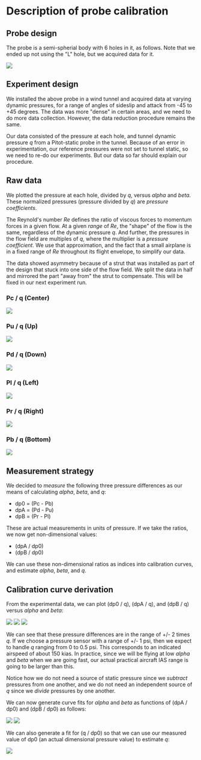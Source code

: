 # Description of probe calibration

## Probe design

The probe is a semi-spherial body with 6 holes in it, as follows. Note
that we ended up not using the "L" hole, but we acquired data for it.

<img src="probe_hole_nomenclature.png">

## Experiment design

We installed the above probe in a wind tunnel and acquired data at varying dynamic pressures, for a range of angles of sideslip and attack from -45 to +45 degrees. The data was more "dense" in certain areas, and we need to do more data collection. However, the data reduction procedure remains the same.

Our data consisted of the pressure at each hole, and tunnel dynamic pressure _q_ from a Pitot-static probe in the tunnel. Because of an error in experimentation, our reference pressures were not set to tunnel static, so we need to re-do our experiments. But our data so far should explain our procedure.

## Raw data

We plotted the pressure at each hole, divided by _q_, versus _alpha_ and _beta_. These normalized pressures (pressure divided by _q_) are _pressure coefficients_.

The Reynold's number _Re_ defines the ratio of viscous forces to momentum forces in a given flow. At a given _range_ of _Re_, the "shape" of the flow is the same, regardless of the dynamic pressure _q_. And further, the pressures in the flow field are multiples of _q_, where the multiplier is a _pressure coefficient_. We use that approximation, and the fact that a small airplane is in a fixed range of _Re_ throughout its flight envelope, to simplify our data.

The data showed asymmetry because of a strut that was installed as part of the design that stuck into one side of the flow field. We split the data in half and mirrored the part "away from" the strut to compensate. This will be fixed in our next experiment run.

### Pc / q (Center)

<img src="alpha_beta_to_c_over_q.png">

### Pu / q (Up)

<img src="alpha_beta_to_u_over_q.png">

### Pd / q (Down)

<img src="alpha_beta_to_d_over_q.png">

### Pl / q (Left)

<img src="alpha_beta_to_l_over_q.png">

### Pr / q (Right)

<img src="alpha_beta_to_r_over_q.png">

### Pb / q (Bottom)

<img src="alpha_beta_to_b_over_q.png">

## Measurement strategy

We decided to _measure_ the following three pressure differences as our means of calculating _alpha_, _beta_, and _q_:

* dp0 = (Pc - Pb)
* dpA = (Pd - Pu)
* dpB = (Pr - Pl)

These are actual measurements in units of pressure. If we take the ratios, we now get non-dimensional values:

* (dpA / dp0)
* (dpB / dp0)

We can use these non-dimensional ratios as indices into calibration curves, and estimate _alpha_, _beta_, and _q_.

## Calibration curve derivation

From the experimental data, we can plot (dp0 / q), (dpA / q), and (dpB / q) versus _alpha_ and _beta_:

<img src="alpha_beta_to_dp0_over_q.png">
<img src="alpha_beta_to_dpa_over_q.png">
<img src="alpha_beta_to_dpb_over_q.png">

We can see that these pressure differences are in the range of +/- 2 times _q_. If we choose a pressure sensor with a range of +/- 1 psi, then we expect to handle _q_ ranging from 0 to 0.5 psi. This corresponds to an indicated airspeed of about 150 kias. In practice, since we will be flying at low _alpha_ and _beta_ when we are going fast, our actual practical aircraft IAS range is going to be larger than this.

Notice how we do not need a source of static pressure since we _subtract_ pressures from one another, and we do not need an independent source of _q_ since we _divide_ pressures by one another.

We can now generate curve fits for _alpha_ and _beta_ as functions of (dpA / dp0) and (dpB / dp0) as follows:

<img src="calibration_alpha.png">

<img src="calibration_beta.png">

We can also generate a fit for (q / dp0) so that we can use our measured value of dp0 (an actual dimensional pressure value) to estimate _q_:

<img src="calibration_q_over_dp0.png">
